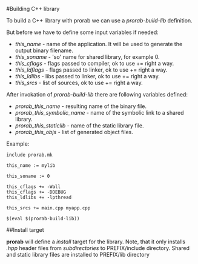 #Building C++ library

To build a C++ library with prorab we can use a *prorab-build-lib* definition.

But before we have to define some input variables if needed:
- *this_name* - name of the application. It will be used to generate the output binary filename.
- *this_soname* - 'so' name for shared library, for example 0.
- *this_cflags* - flags passed to compiler, ok to use += right a way.
- *this_ldflags* - flags passed to linker, ok to use += right a way.
- *this_ldlibs* - libs passed to linker, ok to use += right a way.
- *this_srcs* - list of sources, ok to use += right a way.

After invokation of *prorab-build-lib* there are following variables defined:
- *prorab_this_name* - resulting name of the binary file.
- *prorab_this_symbolic_name* - name of the symbolic link to a shared library.
- *prorab_this_staticlib* - name of the static library file.
- *prorab_this_objs* - list of generated object files.

Example:

```
include prorab.mk

this_name := mylib

this_soname := 0

this_cflags += -Wall
this_cflags += -DDEBUG
this_ldlibs += -lpthread

this_srcs += main.cpp myapp.cpp

$(eval $(prorab-build-lib))
```

##Install target

**prorab** will define a *install* target for the library.
Note, that it only installs *.hpp* header files from _subdirectories_ to PREFIX/include directory.
Shared and static library files are installed to PREFIX/lib directory
